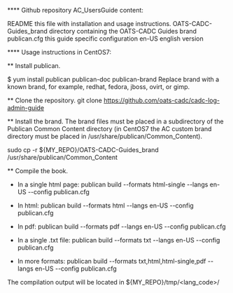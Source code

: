 **** Github repository AC_UsersGuide content:

README this file with installation and usage instructions.
OATS-CADC-Guides_brand 	directory containing the OATS-CADC Guides brand
publican.cfg 		this guide specific configuration
en-US  			english version

**** Usage instructions in CentOS7:

** Install publican. 

$ yum install publican publican-doc publican-brand
Replace brand with a known brand, for example, redhat, fedora, jboss, ovirt, or gimp.


** Clone the repository.
git clone https://github.com/oats-cadc/cadc-log-admin-guide

** Install the brand. 
The brand files must be placed in a subdirectory of the Publican Common Content
directory (in CentOS7 the AC custom brand directory must be placed in
/usr/share/publican/Common_Content). 

sudo cp -r ${MY_REPO}/OATS-CADC-Guides_brand /usr/share/publican/Common_Content

** Compile the book.

* In a single html page:
publican build --formats html-single --langs en-US --config publican.cfg

* In html:
publican build --formats html --langs en-US --config publican.cfg

* In pdf:
publican build --formats pdf --langs en-US --config publican.cfg

* In a single .txt file:
publican build --formats txt --langs en-US --config publican.cfg

* In more formats:
publican build --formats txt,html,html-single,pdf --langs en-US --config publican.cfg

The compilation output will be located in ${MY_REPO}/tmp/<lang_code>/<format>

